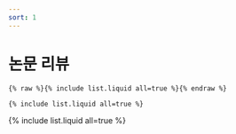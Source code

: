 ```yaml
---
sort: 1
---
```


# 논문 리뷰

```
{% raw %}{% include list.liquid all=true %}{% endraw %}

{% include list.liquid all=true %}
```

{% include list.liquid all=true %}
